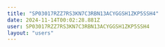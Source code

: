 ```yaml
---
title: "SP03017RZZ7RS3KN7C3RBN13ACYGGSH1ZKP5SSH4"
date: 2024-11-14T00:02:28.881Z
user: SP03017RZZ7RS3KN7C3RBN13ACYGGSH1ZKP5SSH4
layout: "users"
---
```

    